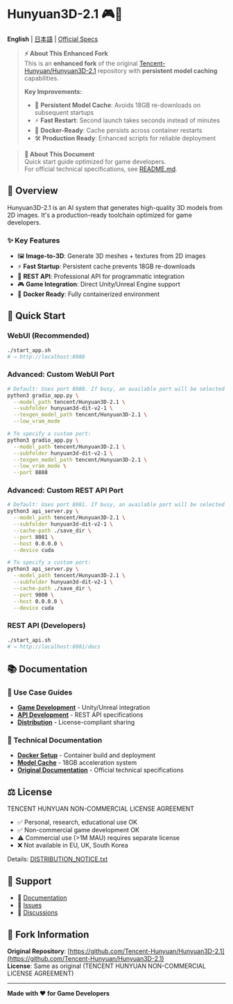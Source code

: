 # Hunyuan3D-2.1 🎮🚀

**English** | [日本語](README_JP.md) | [Official Specs](README.md)

> **⚡ About This Enhanced Fork**  
> This is an **enhanced fork** of the original [Tencent-Hunyuan/Hunyuan3D-2.1](https://github.com/Tencent-Hunyuan/Hunyuan3D-2.1) repository with **persistent model caching** capabilities.
> 
> **Key Improvements:**
> - 🔄 **Persistent Model Cache**: Avoids 18GB re-downloads on subsequent startups
> - ⚡ **Fast Restart**: Second launch takes seconds instead of minutes
> - 💾 **Docker-Ready**: Cache persists across container restarts
> - 🛠️ **Production Ready**: Enhanced scripts for reliable deployment

> **📖 About This Document**  
> Quick start guide optimized for game developers.  
> For official technical specifications, see [README.md](README.md).

## 🌟 Overview

Hunyuan3D-2.1 is an AI system that generates high-quality 3D models from 2D images. It's a production-ready toolchain optimized for game developers.

### ✨ Key Features
- 🖼️ **Image-to-3D**: Generate 3D meshes + textures from 2D images
- ⚡ **Fast Startup**: Persistent cache prevents 18GB re-downloads
- 🔗 **REST API**: Professional API for programmatic integration
- 🎮 **Game Integration**: Direct Unity/Unreal Engine support
- 🐳 **Docker Ready**: Fully containerized environment

## 🚀 Quick Start

### WebUI (Recommended)
```bash
./start_app.sh
# → http://localhost:8080
```

### Advanced: Custom WebUI Port
```bash
# Default: Uses port 8080. If busy, an available port will be selected automatically.
python3 gradio_app.py \
  --model_path tencent/Hunyuan3D-2.1 \
  --subfolder hunyuan3d-dit-v2-1 \
  --texgen_model_path tencent/Hunyuan3D-2.1 \
  --low_vram_mode

# To specify a custom port:
python3 gradio_app.py \
  --model_path tencent/Hunyuan3D-2.1 \
  --subfolder hunyuan3d-dit-v2-1 \
  --texgen_model_path tencent/Hunyuan3D-2.1 \
  --low_vram_mode \
  --port 8888
```

### Advanced: Custom REST API Port
```bash
# Default: Uses port 8081. If busy, an available port will be selected automatically.
python3 api_server.py \
  --model_path tencent/Hunyuan3D-2.1 \
  --subfolder hunyuan3d-dit-v2-1 \
  --cache-path ./save_dir \
  --port 8081 \
  --host 0.0.0.0 \
  --device cuda

# To specify a custom port:
python3 api_server.py \
  --model_path tencent/Hunyuan3D-2.1 \
  --subfolder hunyuan3d-dit-v2-1 \
  --cache-path ./save_dir \
  --port 9000 \
  --host 0.0.0.0 \
  --device cuda
```

### REST API (Developers)
```bash
./start_api.sh
# → http://localhost:8081/docs
```

## 📚 Documentation

### 🎯 Use Case Guides
- **[Game Development](docs/en/game-development.md)** - Unity/Unreal integration
- **[API Development](docs/en/api-reference.md)** - REST API specifications
- **[Distribution](docs/ja/distribution.md)** - License-compliant sharing

### 🔧 Technical Documentation
- **[Docker Setup](docs/en/docker-setup.md)** - Container build and deployment
- **[Model Cache](MODEL_CACHE_README.md)** - 18GB acceleration system
- **[Original Documentation](README.md)** - Official technical specifications

## ⚖️ License

TENCENT HUNYUAN NON-COMMERCIAL LICENSE AGREEMENT

- ✅ Personal, research, educational use OK
- ✅ Non-commercial game development OK
- ⚠️ Commercial use (>1M MAU) requires separate license
- ❌ Not available in EU, UK, South Korea

Details: [DISTRIBUTION_NOTICE.txt](DISTRIBUTION_NOTICE.txt)

## 🤝 Support

- 📖 [Documentation](docs/en/)
- 🐛 [Issues](https://github.com/Tencent-Hunyuan/Hunyuan3D-2.1/issues)
- 💬 [Discussions](https://github.com/Tencent-Hunyuan/Hunyuan3D-2.1/discussions)

## 📁 Fork Information

**Original Repository**: [https://github.com/Tencent-Hunyuan/Hunyuan3D-2.1](https://github.com/Tencent-Hunyuan/Hunyuan3D-2.1)  
**License**: Same as original (TENCENT HUNYUAN NON-COMMERCIAL LICENSE AGREEMENT)

---

**Made with ❤️ for Game Developers**
